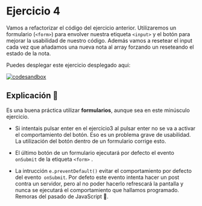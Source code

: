 # Ejercicio 4

Vamos a refactorizar el código del ejercicio anterior. Utilizaremos un formulario (`<form>`) para envolver nuestra etiqueta `<input>` y el botón para mejorar la usabilidad de nuestro código. Además vamos a resetear el input cada vez que añadamos una nueva nota al array forzando un reseteando el estado de la nota.

Puedes desplegar este ejercicio desplegado aqui:

[![codesandbox](https://codesandbox.io/static/img/play-codesandbox.svg)](https://codesandbox.io/p/github/HugoLebredo/react_tutorial_2/ejercicio4)


## Explicación 📓

Es una buena práctica utilizar **formularios**, aunque sea en este minúsculo ejercicio. 

- Si intentais pulsar enter en el ejercicio3 al pulsar enter no se va a activar el comportamiento del botón. Eso es un problema grave de usabilidad. La utilización del botón dentro de un formulario corrige esto.

- El último botón de un formulario ejecutará por defecto el evento `onSubmit` de la etiqueta `<form>` .

- La intrucción `e.preventDefault()` evitar el comportamiento por defecto del evento` onSubmit`. Por defeto este evento intenta hacer un post contra un servidor, pero al no poder hacerlo refrescará la pantalla y nunca se ejecutará el comportamiento que hallamos programado. Remoras del pasado de JavaScript 👴.